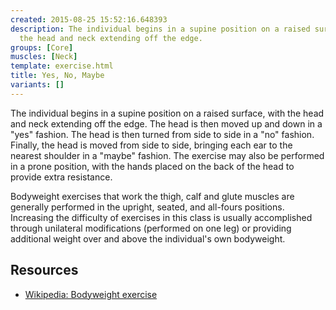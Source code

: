 ```yaml
---
created: 2015-08-25 15:52:16.648393
description: The individual begins in a supine position on a raised surface, with
  the head and neck extending off the edge.
groups: [Core]
muscles: [Neck]
template: exercise.html
title: Yes, No, Maybe
variants: []
---
```

The individual begins in a supine position on a raised surface, with the head and neck extending off the edge. The head is then moved up and down in a "yes" fashion. The head is then turned from side to side in a "no" fashion. Finally, the head is moved from side to side, bringing each ear to the nearest shoulder in a "maybe" fashion. The exercise may also be performed in a prone position, with the hands placed on the back of the head to provide extra resistance.

Bodyweight exercises that work the thigh, calf and glute muscles are generally performed in the upright, seated, and all-fours positions. Increasing the difficulty of exercises in this class is usually accomplished through unilateral modifications (performed on one leg) or providing additional weight over and above the individual's own bodyweight.

## Resources

* [Wikipedia: Bodyweight exercise](https://en.wikipedia.org/wiki/Bodyweight_exercise)